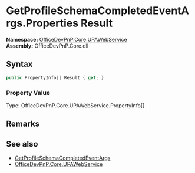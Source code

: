 # GetProfileSchemaCompletedEventArgs.Properties Result
  

**Namespace:** [OfficeDevPnP.Core.UPAWebService](OfficeDevPnP.Core.UPAWebService.md)  
**Assembly:** OfficeDevPnP.Core.dll  
## Syntax
```C#
public PropertyInfo[] Result { get; }
```

### Property Value
Type: OfficeDevPnP.Core.UPAWebService.PropertyInfo[]  

## Remarks 

## See also
- [GetProfileSchemaCompletedEventArgs](OfficeDevPnP.Core.UPAWebService.GetProfileSchemaCompletedEventArgs.md) 
- [OfficeDevPnP.Core.UPAWebService](OfficeDevPnP.Core.UPAWebService.md) 

